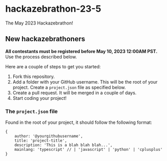 # hackazebrathon-23-5

The May 2023 Hackazebrathon!

## New hackazebrathoners

**All contestants must be registered before May 10, 2023 12:00AM PST.** Use the process described below.

Here are a couple of steps to get you started:

1. Fork this repository.
2. Add a folder with your GitHub username. This will be the root of your project. Create a `project.json` file as specified below.
3. Create a pull request. It will be merged in a couple of days.
4. Start coding your project!

### The `project.json` file

Found in the root of your project, it should follow the following format:

```json5
{
	author: '@yourgithubusername',
	title: 'project-title',
	description: 'This is a blah blah blah...',
	mainlang: 'typescript' // | 'javascript' | 'python' | 'cplusplus'
}
```
